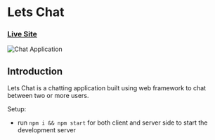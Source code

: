 # <h1>Lets Chat</h1>

### [Live Site](https://realtime-chat-application.netlify.com)

![Chat Application](https://i.ytimg.com/vi/ZwFA3YMfkoc/maxresdefault.jpg)

## Introduction
Lets Chat is a chatting application built using web framework to chat between two or more users.


Setup:
- run ```npm i && npm start``` for both client and server side to start the development server
